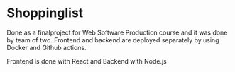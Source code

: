 # Shoppinglist
Done as a finalproject for Web Software Production course and it was done by team of two. Frontend and backend are deployed separately by using Docker and Github actions.

Frontend is done with React and Backend with Node.js
